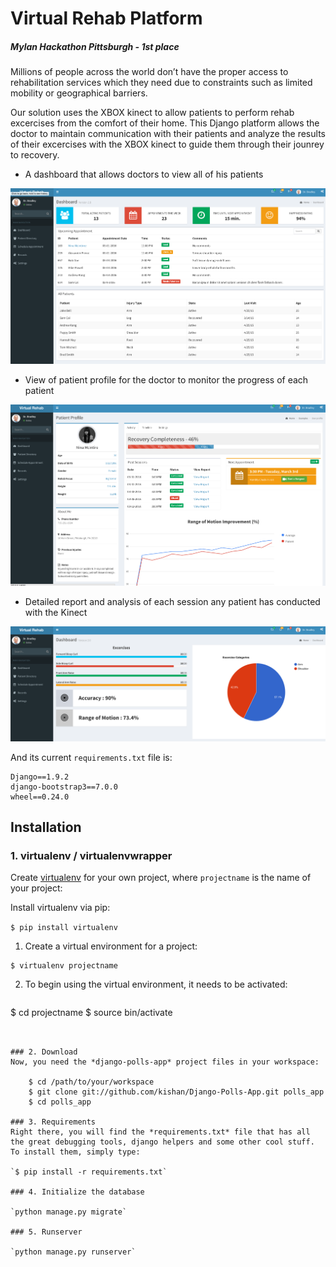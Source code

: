# Virtual Rehab Platform
##### Mylan Hackathon Pittsburgh - 1st place

Millions of people across the world don’t have the proper access to rehabilitation services which they need due 
to constraints such as limited mobility or geographical barriers.

Our solution uses the XBOX kinect to allow patients to perform rehab excercises from the comfort of their home. 
This Django platform allows the doctor to maintain communication with their patients and analyze the results of their
excercises with the XBOX kinect to guide them through their jounrey to recovery. 

* A dashboard that allows doctors to view all of his patients

![alt text](screenshots/dashboard.png "Description goes here")


* View of patient profile for the doctor to monitor the progress of each patient

![alt text](screenshots/patient.png "Description goes here")

* Detailed report and analysis of each session any patient has conducted with the Kinect

![alt text](screenshots/session.png "Description goes here")


And its current `requirements.txt` file is:

```
Django==1.9.2
django-bootstrap3==7.0.0
wheel==0.24.0
```

## Installation

### 1. virtualenv / virtualenvwrapper
Create [virtualenv](http://www.virtualenv.org/) for your own project, where `projectname` is the name of your project:

Install virtualenv via pip:

`$ pip install virtualenv`

1. Create a virtual environment for a project:
  ```
 $ virtualenv projectname
```
 
2. To begin using the virtual environment, it needs to be activated:
   ```
  $ cd projectname
  $ source bin/activate
```


### 2. Download
Now, you need the *django-polls-app* project files in your workspace:

    $ cd /path/to/your/workspace
    $ git clone git://github.com/kishan/Django-Polls-App.git polls_app
    $ cd polls_app

### 3. Requirements
Right there, you will find the *requirements.txt* file that has all the great debugging tools, django helpers and some other cool stuff. To install them, simply type:

`$ pip install -r requirements.txt`

### 4. Initialize the database

`python manage.py migrate`

### 5. Runserver

`python manage.py runserver`
